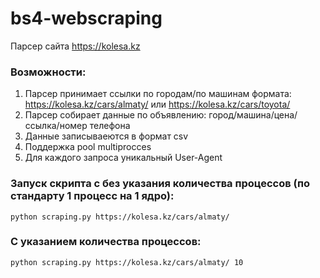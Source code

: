 # bs4-webscraping


Парсер сайта https://kolesa.kz

### Возможности:

1) Парсер принимает ссылки по городам/по машинам формата:
https://kolesa.kz/cars/almaty/ или https://kolesa.kz/cars/toyota/
2) Парсер собирает данные по объявлению: город/машина/цена/ссылка/номер телефона
3) Данные записываеются в формат csv
4) Поддержка pool multiprocces
5) Для каждого запроса уникальный User-Agent

### Запуск скрипта c без указания количества процессов (по стандарту 1 процесс на 1 ядро):
```
python scraping.py https://kolesa.kz/cars/almaty/
```
### С указанием количества процессов:
```
python scraping.py https://kolesa.kz/cars/almaty/ 10
```
